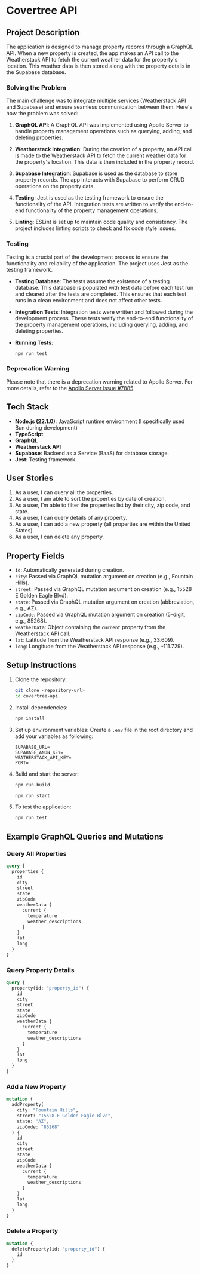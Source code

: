 # Covertree API

## Project Description

The application is designed to manage property records through a GraphQL API. When a new property is created, the app makes an API call to the Weatherstack API to fetch the current weather data for the property's location. This weather data is then stored along with the property details in the Supabase database.

### Solving the Problem

The main challenge was to integrate multiple services (Weatherstack API and Supabase) and ensure seamless communication between them. Here's how the problem was solved:

1. **GraphQL API**: A GraphQL API was implemented using Apollo Server to handle property management operations such as querying, adding, and deleting properties.

2. **Weatherstack Integration**: During the creation of a property, an API call is made to the Weatherstack API to fetch the current weather data for the property's location. This data is then included in the property record.

3. **Supabase Integration**: Supabase is used as the database to store property records. The app interacts with Supabase to perform CRUD operations on the property data.

4. **Testing**: Jest is used as the testing framework to ensure the functionality of the API. Integration tests are written to verify the end-to-end functionality of the property management operations.

5. **Linting**: ESLint is set up to maintain code quality and consistency. The project includes linting scripts to check and fix code style issues.

### Testing

Testing is a crucial part of the development process to ensure the functionality and reliability of the application. The project uses Jest as the testing framework.

- **Testing Database**: The tests assume the existence of a testing database. This database is populated with test data before each test run and cleared after the tests are completed. This ensures that each test runs in a clean environment and does not affect other tests.

- **Integration Tests**: Integration tests were written and followed during the development process. These tests verify the end-to-end functionality of the property management operations, including querying, adding, and deleting properties.

- **Running Tests**:
    ```sh
    npm run test
    ```


### Deprecation Warning

Please note that there is a deprecation warning related to Apollo Server. For more details, refer to the [Apollo Server issue #7885](https://github.com/apollographql/apollo-server/issues/7885).

## Tech Stack

- **Node.js (22.1.0)**: JavaScript runtime environment (I specifically used Bun during development)
- **TypeScript**
- **GraphQL**
- **Weatherstack API**
- **Supabase**: Backend as a Service (BaaS) for database storage.
- **Jest**: Testing framework.

## User Stories

1. As a user, I can query all the properties.
2. As a user, I am able to sort the properties by date of creation.
3. As a user, I’m able to filter the properties list by their city, zip code, and state.
4. As a user, I can query details of any property.
5. As a user, I can add a new property (all properties are within the United States).
6. As a user, I can delete any property.

## Property Fields

- `id`: Automatically generated during creation.
- `city`: Passed via GraphQL mutation argument on creation (e.g., Fountain Hills).
- `street`: Passed via GraphQL mutation argument on creation (e.g., 15528 E Golden Eagle Blvd).
- `state`: Passed via GraphQL mutation argument on creation (abbreviation, e.g., AZ).
- `zipCode`: Passed via GraphQL mutation argument on creation (5-digit, e.g., 85268).
- `weatherData`: Object containing the `current` property from the Weatherstack API call.
- `lat`: Latitude from the Weatherstack API response (e.g., 33.609).
- `long`: Longitude from the Weatherstack API response (e.g., -111.729).

## Setup Instructions

1. Clone the repository:
    ```sh
    git clone <repository-url>
    cd covertree-api
    ```

2. Install dependencies:
    ```sh
    npm install
    ```

3. Set up environment variables:
    Create a `.env` file in the root directory and add your variables as following:
    ```
    SUPABASE_URL=
    SUPABASE_ANON_KEY=
    WEATHERSTACK_API_KEY=
    PORT=

    ```

4. Build and start the server:
    ```sh
    npm run build
    ```
    ```sh
    npm run start
    ```

5. To test the application:
    ```sh
    npm run test
    ```

## Example GraphQL Queries and Mutations

### Query All Properties
```graphql
query {
  properties {
    id
    city
    street
    state
    zipCode
    weatherData {
      current {
        temperature
        weather_descriptions
      }
    }
    lat
    long
  }
}
```

### Query Property Details
```graphql
query {
  property(id: "property_id") {
    id
    city
    street
    state
    zipCode
    weatherData {
      current {
        temperature
        weather_descriptions
      }
    }
    lat
    long
  }
}
```

### Add a New Property
```graphql
mutation {
  addProperty(
    city: "Fountain Hills",
    street: "15528 E Golden Eagle Blvd",
    state: "AZ",
    zipCode: "85268"
  ) {
    id
    city
    street
    state
    zipCode
    weatherData {
      current {
        temperature
        weather_descriptions
      }
    }
    lat
    long
  }
}
```

### Delete a Property
```graphql
mutation {
  deleteProperty(id: "property_id") {
    id
  }
}
```
